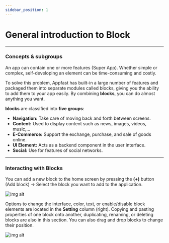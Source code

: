 ```yaml
---
sidebar_position: 1
---
```


# General introduction to Block

---

### Concepts & subgroups

An app can contain one or more features (Super App). Whether simple or complex, self-developing an element can be time-consuming and costly.

To solve this problem, Appfast has built-in a large number of features and packaged them into separate modules called blocks, giving you the ability to add them to your app easily. By combining **blocks**, you can do almost anything you want.

**blocks** are classified into **five groups**:

- **Navigation:** Take care of moving back and forth between screens.
- **Content:** Used to display content such as news, images, videos, music,...
- **E-Commerce:** Support the exchange, purchase, and sale of goods online.
- **UI Element:** Acts as a backend component in the user interface.
- **Social:** Use for features of social networks.

---

### Interacting with Blocks​

You can add a new block to the home screen by pressing the **(+)** button (Add block) -> Select the block you want to add to the application.


![img alt](/img/block/about/200525-so-luoc-ve-block-01.jpeg)

Options to change the interface, color, text, or enable/disable block elements are located in the **Setting** column (right). Copying and pasting properties of one block onto another, duplicating, renaming, or deleting blocks are also in this section. You can also drag and drop blocks to change their position.

![img alt](/img/block/about/200525-so-luoc-ve-block-02.jpeg)